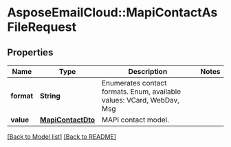 # AsposeEmailCloud::MapiContactAsFileRequest
## Properties
Name | Type | Description | Notes
------------ | ------------- | ------------- | -------------
**format** | **String** | Enumerates contact formats. Enum, available values: VCard, WebDav, Msg | 
**value** | [**MapiContactDto**](MapiContactDto.md) | MAPI contact model.              | 



[[Back to Model list]](Models.md) [[Back to README]](README.md)


